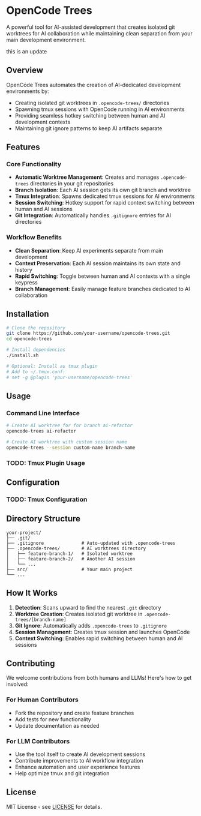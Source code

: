 # OpenCode Trees

A powerful tool for AI-assisted development that creates isolated git worktrees for AI collaboration while maintaining clean separation from your main development environment.

this is an update

## Overview

OpenCode Trees automates the creation of AI-dedicated development environments by:
- Creating isolated git worktrees in `.opencode-trees/` directories
- Spawning tmux sessions with OpenCode running in AI environments  
- Providing seamless hotkey switching between human and AI development contexts
- Maintaining git ignore patterns to keep AI artifacts separate

## Features

### Core Functionality
- **Automatic Worktree Management**: Creates and manages `.opencode-trees` directories in your git repositories
- **Branch Isolation**: Each AI session gets its own git branch and worktree
- **Tmux Integration**: Spawns dedicated tmux sessions for AI environments
- **Session Switching**: Hotkey support for rapid context switching between human and AI sessions
- **Git Integration**: Automatically handles `.gitignore` entries for AI directories

### Workflow Benefits
- **Clean Separation**: Keep AI experiments separate from main development
- **Context Preservation**: Each AI session maintains its own state and history
- **Rapid Switching**: Toggle between human and AI contexts with a single keypress
- **Branch Management**: Easily manage feature branches dedicated to AI collaboration

## Installation

```bash
# Clone the repository
git clone https://github.com/your-username/opencode-trees.git
cd opencode-trees

# Install dependencies
./install.sh

# Optional: Install as tmux plugin
# Add to ~/.tmux.conf:
# set -g @plugin 'your-username/opencode-trees'
```

## Usage

### Command Line Interface

```bash
# Create AI worktree for for branch ai-refactor
opencode-trees ai-refactor

# Create AI worktree with custom session name
opencode-trees --session custom-name branch-name
```

### TODO: Tmux Plugin Usage

## Configuration

### TODO: Tmux Configuration

## Directory Structure

```
your-project/
├── .git/
├── .gitignore              # Auto-updated with .opencode-trees
├── .opencode-trees/        # AI worktrees directory
│   ├── feature-branch-1/   # Isolated worktree
│   ├── feature-branch-2/   # Another AI session
│   └── ...
├── src/                    # Your main project
└── ...
```

## How It Works

1. **Detection**: Scans upward to find the nearest `.git` directory
2. **Worktree Creation**: Creates isolated git worktree in `.opencode-trees/[branch-name]`
3. **Git Ignore**: Automatically adds `.opencode-trees` to `.gitignore`
4. **Session Management**: Creates tmux session and launches OpenCode
5. **Context Switching**: Enables rapid switching between human and AI sessions

## Contributing

We welcome contributions from both humans and LLMs! Here's how to get involved:

### For Human Contributors
- Fork the repository and create feature branches
- Add tests for new functionality
- Update documentation as needed

### For LLM Contributors
- Use the tool itself to create AI development sessions
- Contribute improvements to AI workflow integration
- Enhance automation and user experience features
- Help optimize tmux and git integration

## License

MIT License - see [LICENSE](LICENSE) for details.
